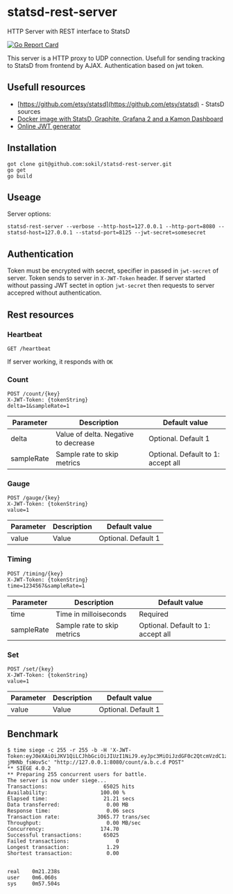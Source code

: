 # statsd-rest-server
HTTP Server with REST interface to StatsD

[![Go Report Card](https://goreportcard.com/badge/github.com/sokil/statsd-rest-server?2)](https://goreportcard.com/report/github.com/sokil/statsd-rest-server)

This server is a HTTP proxy to UDP connection. Usefull for sending tracking to StatsD from frontend by AJAX. Authentication based on jwt token.

## Usefull resources
* [https://github.com/etsy/statsd](https://github.com/etsy/statsd) - StatsD sources
* [Docker image with StatsD, Graphite, Grafana 2 and a Kamon Dashboard](https://github.com/kamon-io/docker-grafana-graphite)
* [Online JWT generator](http://jwtbuilder.jamiekurtz.com/)

## Installation

```
got clone git@github.com:sokil/statsd-rest-server.git
go get
go build
```

## Useage

Server options:
```
statsd-rest-server --verbose --http-host=127.0.0.1 --http-port=8080 --statsd-host=127.0.0.1 --statsd-port=8125 --jwt-secret=somesecret
```

## Authentication

Token must be encrypted with secret, specifier in passed in `jwt-secret` of server. Token sends to server in `X-JWT-Token` header. If server started without passing JWT sectet in option `jwt-secret` then requests to server accepred without authentication.

## Rest resources

### Heartbeat
```
GET /heartbeat
```
If server working, it responds with `OK`

### Count
```
POST /count/{key}
X-JWT-Token: {tokenString}
delta=1&sampleRate=1
```

| Parameter  | Description                          | Default value                      |
|------------|--------------------------------------|------------------------------------|
| delta      | Value of delta. Negative to decrease | Optional. Default 1                |
| sampleRate | Sample rate to skip metrics          | Optional. Default to 1: accept all |

### Gauge
```
POST /gauge/{key}
X-JWT-Token: {tokenString}
value=1
```

| Parameter  | Description                          | Default value                      |
|------------|--------------------------------------|------------------------------------|
| value      | Value                                | Optional. Default 1                |

### Timing
```
POST /timing/{key}
X-JWT-Token: {tokenString}
time=1234567&sampleRate=1
```

| Parameter  | Description                          | Default value                      |
|------------|--------------------------------------|------------------------------------|
| time       | Time in milloiseconds                | Required                           |
| sampleRate | Sample rate to skip metrics          | Optional. Default to 1: accept all |

### Set
```
POST /set/{key}
X-JWT-Token: {tokenString}
value=1
```

| Parameter  | Description                          | Default value                      |
|------------|--------------------------------------|------------------------------------|
| value      | Value                                | Optional. Default 1                |

## Benchmark

```
$ time siege -c 255 -r 255 -b -H 'X-JWT-Token:eyJ0eXAiOiJKV1QiLCJhbGciOiJIUzI1NiJ9.eyJpc3MiOiJzdGF0c2QtcmVzdC1zZXJ2ZXIiLCJpYXQiOjE1MDY5NzI1ODAsImV4cCI6MTg4NTY2Mzc4MCwiYXVkIjoiaHR0cHM6Ly9naXRodWIuY29tL3Nva2lsL3N0YXRzZC1yZXN0LXNlcnZlciIsInN1YiI6InNva2lsIn0.sOb0ccRBnN1u9IP2jhJrcNod14G5t-jMHNb_fsWov5c' "http://127.0.0.1:8080/count/a.b.c.d POST"
** SIEGE 4.0.2
** Preparing 255 concurrent users for battle.
The server is now under siege...
Transactions:                  65025 hits
Availability:                 100.00 %
Elapsed time:                  21.21 secs
Data transferred:               0.00 MB
Response time:                  0.06 secs
Transaction rate:            3065.77 trans/sec
Throughput:                     0.00 MB/sec
Concurrency:                  174.70
Successful transactions:       65025
Failed transactions:               0
Longest transaction:            1.29
Shortest transaction:           0.00


real    0m21.238s
user    0m6.060s
sys     0m57.504s
```
